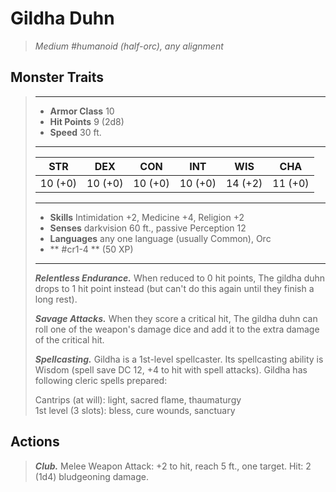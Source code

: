 # Gildha Duhn
>*Medium #humanoid (half-orc), any alignment*
## Monster Traits
>___
>- **Armor Class** 10
>- **Hit Points** 9 (2d8)
>- **Speed** 30 ft.
>___
>|STR|DEX|CON|INT|WIS|CHA|
>|:---:|:---:|:---:|:---:|:---:|:---:|
>|10 (+0)|10 (+0)|10 (+0)|10 (+0)|14 (+2)|11 (+0)|
>___
>- **Skills** Intimidation +2, Medicine +4, Religion +2
>- **Senses** darkvision 60 ft., passive Perception 12
>- **Languages** any one language (usually Common), Orc
>- ** #cr1-4 ** (50 XP)
>___
>***Relentless Endurance.*** When reduced to 0 hit points, The gildha duhn drops to 1 hit point instead (but can't do this again until they finish a long rest).  
>
>***Savage Attacks.*** When they score a critical hit, The gildha duhn can roll one of the weapon's damage dice and add it to the extra damage of the critical hit.  
>
>***Spellcasting.*** Gildha is a 1st-level spellcaster. Its spellcasting ability is Wisdom (spell save DC 12, +4 to hit with spell attacks). Gildha has following cleric spells prepared:  
>
>Cantrips (at will): light, sacred flame, thaumaturgy  
>1st level (3 slots): bless, cure wounds, sanctuary  
>
## Actions
>***Club.*** Melee Weapon Attack: +2 to hit, reach 5 ft., one target. Hit: 2 (1d4) bludgeoning damage.